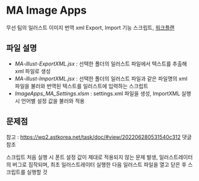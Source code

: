 # MA Image Apps

무선 팀의 일러스트 이미지 번역 xml Export, Import 기능 스크립트, [워크플랜](https://wp2.astkorea.net/task/doc/#view/202201280211230dfad)

## 파일 설명

* _MA-illust-ExportXML.jsx_ : 선택한 폴더의 일러스트 파일에서 텍스트를 추출해 xml 파일로 생성
* _MA-illust-ImportXML.jsx_ : 선택한 폴더의 일러스트 파일과 같은 파일명의 xml 파일을 불러와 번역된 텍스트를 일러스트에 입력하는 스크립트
* _ImageApps_MA_Settings.xlsm_ : settings.xml 파일을 생성, ImportXML 실행 시 언어별 설정 값을 불러와 적용

## 문제점

참고 : https://wp2.astkorea.net/task/doc/#view/202206280531540c312 댓글 참조

스크립트 처음 실행 시 폰트 설정 값이 제대로 적용되지 않는 문제 발생, 일러스트레이터의 버그로 짐작되며, 최초 일러스트레이터 실행한 다음 일러스트 파일을 열고 닫은 후 스크립트를 실행할 것
